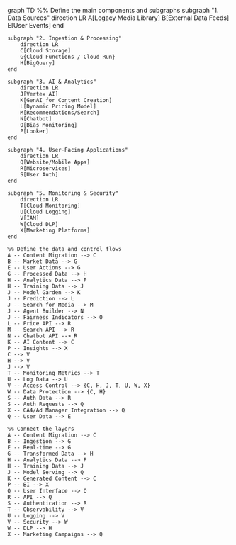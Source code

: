 graph TD
    %% Define the main components and subgraphs
    subgraph "1. Data Sources"
        direction LR
        A[Legacy Media Library]
        B[External Data Feeds]
        E[User Events]
    end

    subgraph "2. Ingestion & Processing"
        direction LR
        C[Cloud Storage]
        G{Cloud Functions / Cloud Run}
        H[BigQuery]
    end

    subgraph "3. AI & Analytics"
        direction LR
        J[Vertex AI]
        K[GenAI for Content Creation]
        L[Dynamic Pricing Model]
        M[Recommendations/Search]
        N[Chatbot]
        O[Bias Monitoring]
        P[Looker]
    end

    subgraph "4. User-Facing Applications"
        direction LR
        Q[Website/Mobile Apps]
        R[Microservices]
        S[User Auth]
    end

    subgraph "5. Monitoring & Security"
        direction LR
        T[Cloud Monitoring]
        U[Cloud Logging]
        V[IAM]
        W[Cloud DLP]
        X[Marketing Platforms]
    end

    %% Define the data and control flows
    A -- Content Migration --> C
    B -- Market Data --> G
    E -- User Actions --> G
    G -- Processed Data --> H
    H -- Analytics Data --> P
    H -- Training Data --> J
    J -- Model Garden --> K
    J -- Prediction --> L
    J -- Search for Media --> M
    J -- Agent Builder --> N
    J -- Fairness Indicators --> O
    L -- Price API --> R
    M -- Search API --> R
    N -- Chatbot API --> R
    K -- AI Content --> C
    P -- Insights --> X
    C --> V
    H --> V
    J --> V
    T -- Monitoring Metrics --> T
    U -- Log Data --> U
    V -- Access Control --> {C, H, J, T, U, W, X}
    W -- Data Protection --> {C, H}
    S -- Auth Data --> R
    S -- Auth Requests --> Q
    X -- GA4/Ad Manager Integration --> Q
    Q -- User Data --> E

    %% Connect the layers
    A -- Content Migration --> C
    B -- Ingestion --> G
    E -- Real-time --> G
    G -- Transformed Data --> H
    H -- Analytics Data --> P
    H -- Training Data --> J
    J -- Model Serving --> Q
    K -- Generated Content --> C
    P -- BI --> X
    Q -- User Interface --> Q
    R -- API --> Q
    S -- Authentication --> R
    T -- Observability --> V
    U -- Logging --> V
    V -- Security --> W
    W -- DLP --> H
    X -- Marketing Campaigns --> Q
